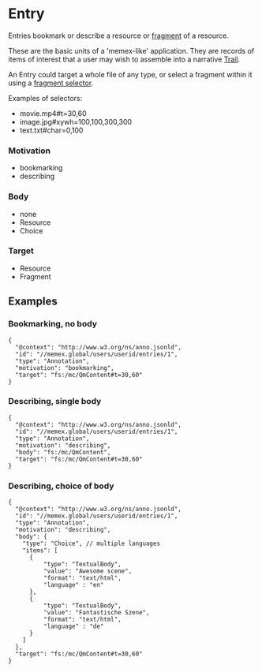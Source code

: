 
# Entry

Entries bookmark or describe a resource or [fragment](https://www.w3.org/TR/annotation-model/#fragment-selector) of a resource.

These are the basic units of a 'memex-like' application. They are records of items of interest that a user may wish to assemble into a narrative [Trail](Trail.md).

An Entry could target a whole file of any type, or select a fragment within it using a [fragment selector](https://www.w3.org/TR/annotation-model/#fragment-selector).

Examples of selectors:

- movie.mp4#t=30,60
- image.jpg#xywh=100,100,300,300
- text.txt#char=0,100

### Motivation
- bookmarking
- describing

### Body
- none
- Resource
- Choice

### Target
- Resource
- Fragment

## Examples

### Bookmarking, no body

```
{
  "@context": "http://www.w3.org/ns/anno.jsonld",
  "id": "//memex.global/users/userid/entries/1",
  "type": "Annotation",
  "motivation": "bookmarking",
  "target": "fs:/mc/QmContent#t=30,60"
}
```

### Describing, single body

```
{
  "@context": "http://www.w3.org/ns/anno.jsonld",
  "id": "//memex.global/users/userid/entries/1",
  "type": "Annotation",
  "motivation": "describing",
  "body": "fs:/mc/QmContent",
  "target": "fs:/mc/QmContent#t=30,60"
}
```

### Describing, choice of body

```
{
  "@context": "http://www.w3.org/ns/anno.jsonld",
  "id": "//memex.global/users/userid/entries/1",
  "type": "Annotation",
  "motivation": "describing",
  "body": {
    "type": "Choice", // multiple languages
    "items": [
      {
          "type": "TextualBody",
          "value": "Awesome scene",
          "format": "text/html",
          "language" : "en"
      },
      {
          "type": "TextualBody",
          "value": "Fantastische Szene",
          "format": "text/html",
          "language" : "de"
      }
    ]
  },
  "target": "fs:/mc/QmContent#t=30,60"
}
```